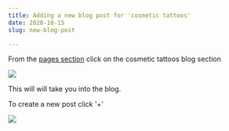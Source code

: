 ```yaml
---
title: Adding a new blog post for 'cosmetic tattoos'
date: 2020-10-15
slug: new-blog-post

---
```

From the [pages section](https://studio-phi.squarespace.com/config/pages "Pages Section") click on the cosmetic tattoos blog section

![](/screen-shot-2020-10-15-at-7-12-26-am.png)

This will will take you into the blog. 

To create a new post click '+'

![](/screen-shot-2020-10-15-at-7-13-09-am.png)